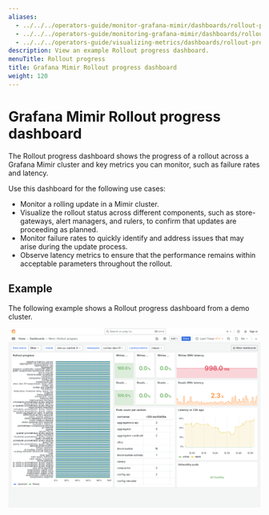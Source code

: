 ```yaml
---
aliases:
  - ../../../operators-guide/monitor-grafana-mimir/dashboards/rollout-progress/
  - ../../../operators-guide/monitoring-grafana-mimir/dashboards/rollout-progress/
  - ../../../operators-guide/visualizing-metrics/dashboards/rollout-progress/
description: View an example Rollout progress dashboard.
menuTitle: Rollout progress
title: Grafana Mimir Rollout progress dashboard
weight: 120
---
```



# Grafana Mimir Rollout progress dashboard

The Rollout progress dashboard shows the progress of a rollout across a Grafana Mimir cluster and key metrics you can monitor, such as failure rates and latency.

Use this dashboard for the following use cases:

- Monitor a rolling update in a Mimir cluster.
- Visualize the rollout status across different components, such as store-gateways, alert managers, and rulers, to confirm that updates are proceeding as planned.
- Monitor failure rates to quickly identify and address issues that may arise during the update process.
- Observe latency metrics to ensure that the performance remains within acceptable parameters throughout the rollout.

## Example

The following example shows a Rollout progress dashboard from a demo cluster.

![Grafana Mimir rollout progress dashboard](mimir-rollout-progress.png)
